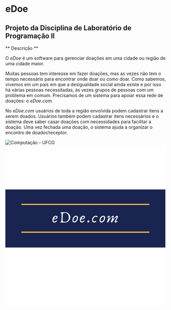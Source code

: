 # eDoe
## Projeto da Disciplina de Laboratório de Programação II

** Descrição **

O _eDoe_ é um software para gerenciar doações em uma cidade ou região de uma cidade maior.

Muitas pessoas tem interesse em fazer doações, mas as vezes não tem o tempo necessário para encontrar onde doar ou como doar. Como sabemos, vivemos em um país em que a desigualdade social ainda existe e por isso há várias pessoas necessitadas, às vezes grupos de pessoas com um problema em comum. Precisamos de um sistema para apoiar essa rede de doações: o _eDoe.com_.

No _eDoe.com_ usuários de toda a região envolvida podem cadastrar itens a serem doados. Usuários também podem cadastrar itens necessários e o sistema deve saber casar doações com necessidades para facilitar a doação. Uma vez fechada uma doação, o sistema ajuda a organizar o encontro de doador/receptor.



![Computação - UFCG](http://alumni.computacao.ufcg.edu.br/static/logica/images/logo.png)
![eDoe.com](edoe.png)
